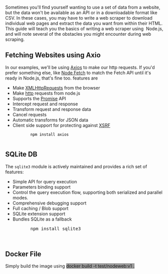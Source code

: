 <!-- #######  YAY, I AM THE SOURCE EDITOR! #########-->
<p>Sometimes you'll find yourself wanting to use a set of data from a website, but the data won't be available as an API or in a downloadable format like CSV. In these cases, you may have to write a web scraper to download individual web pages and extract the data you want from within their HTML. This guide will teach you the basics of writing a web scraper using&nbsp; Node.js, and will note several of the obstacles you might encounter during web scraping.</p>
<h2 id="fetching-websites">Fetching Websites using Axio</h2>
<p>In our examples, we'll be using&nbsp;<a href="https://axios-http.com/docs/intro">Axios</a>&nbsp;to make our http requests. If you'd prefer something else, like&nbsp;<a href="https://www.npmjs.com/package/node-fetch">Node Fetch</a> to match the Fetch API until it's ready in Node.js, that's fine too. features are</p>
<ul>
<li>Make&nbsp;<a href="https://developer.mozilla.org/en-US/docs/Web/API/XMLHttpRequest" rel="nofollow">XMLHttpRequests</a>&nbsp;from the browser</li>
<li>Make&nbsp;<a href="http://nodejs.org/api/http.html" rel="nofollow">http</a>&nbsp;requests from node.js</li>
<li>Supports the&nbsp;<a href="https://developer.mozilla.org/en-US/docs/Web/JavaScript/Reference/Global_Objects/Promise" rel="nofollow">Promise</a>&nbsp;API</li>
<li>Intercept request and response</li>
<li>Transform request and response data</li>
<li>Cancel requests</li>
<li>Automatic transforms for JSON data</li>
<li>Client side support for protecting against&nbsp;<a href="http://en.wikipedia.org/wiki/Cross-site_request_forgery" rel="nofollow">XSRF</a></li>
</ul>
<pre class="language-sh" style="padding-left: 80px;"><span style="color: #000000;"><code class="language-sh">npm install axios</code></span><span style="color: #000000; background-color: #000000;"><code class="language-sh"><br /><br /></code></span></pre>
<h2 id="fetching-websites">SQLite DB</h2>
<p>The&nbsp;<code>sqlite3</code>&nbsp;module is actively maintained and provides a rich set of features:</p>
<ul>
<li>Simple API for query execution</li>
<li>Parameters binding support</li>
<li>Control the query execution flow, supporting both serialized and parallel modes.</li>
<li>Comprehensive debugging support</li>
<li>Full caching / Blob support</li>
<li>SQLite extension support</li>
<li>Bundles SQLite as a fallback</li>
</ul>
<pre style="padding-left: 80px;">npm install sqlite3</pre>
<p>&nbsp;</p>
<h2 id="fetching-websites">Docker File</h2>
<p>Simply build the image using&nbsp;<span class="s1" style="background-color: #999999;">docker build -t test/nodeweb:v1 .</span></p>
<p><code></code></p>
<pre class="language-sh"><span style="color: #000000; background-color: #000000;"><code class="language-sh"><br /><br /></code></span></pre>